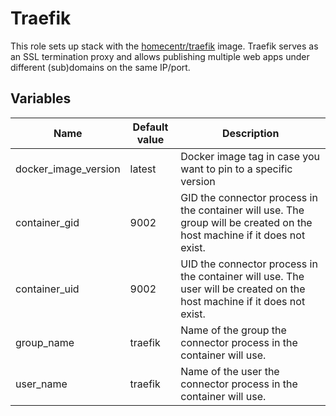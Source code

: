 # Traefik

This role sets up stack with the [homecentr/traefik](https://github.com/homecentr/docker-traefik) image. Traefik serves as an SSL termination proxy and allows publishing multiple web apps under different (sub)domains on the same IP/port.

## Variables

| Name | Default value | Description |
|----|-----------|-----------|
| docker_image_version | latest | Docker image tag in case you want to pin to a specific version |
| container_gid | 9002 | GID the connector process in the container will use. The group will be created on the host machine if it does not exist. |
| container_uid | 9002 | UID the connector process in the container will use. The user will be created on the host machine if it does not exist. |
| group_name | traefik | Name of the group the connector process in the container will use. |
| user_name | traefik | Name of the user the connector process in the container will use. |